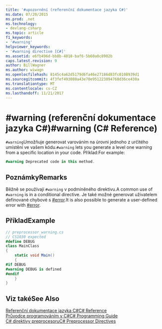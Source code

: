 ```yaml
---
title: '#upozornění (referenční dokumentace jazyka C#)'
ms.date: 07/20/2015
ms.prod: .net
ms.technology:
- devlang-csharp
ms.topic: article
f1_keywords:
- '#warning'
helpviewer_keywords:
- '#warning directive [C#]'
ms.assetid: e6fb496d-bb8b-4018-baf6-5b60a0c8902b
caps.latest.revision: 9
author: BillWagner
ms.author: wiwagn
ms.openlocfilehash: 8145c4a62d5179d6fa46e27186d83fc0108939d1
ms.sourcegitcommit: 4f3fef493080a43e70e951223894768d36ce430a
ms.translationtype: MT
ms.contentlocale: cs-CZ
ms.lasthandoff: 11/21/2017
---
```

# <a name="warning-c-reference"></a><span data-ttu-id="8f779-102">#warning (referenční dokumentace jazyka C#)</span><span class="sxs-lookup"><span data-stu-id="8f779-102">#warning (C# Reference)</span></span>
<span data-ttu-id="8f779-103">`#warning`Umožňuje generovat varováním na úrovni jednoho z určitého umístění ve vašem kódu.</span><span class="sxs-lookup"><span data-stu-id="8f779-103">`#warning` lets you generate a level one warning from a specific location in your code.</span></span> <span data-ttu-id="8f779-104">Příklad:</span><span class="sxs-lookup"><span data-stu-id="8f779-104">For example:</span></span>  
  
```csharp
#warning Deprecated code in this method.  
```  
  
## <a name="remarks"></a><span data-ttu-id="8f779-105">Poznámky</span><span class="sxs-lookup"><span data-stu-id="8f779-105">Remarks</span></span>  
 <span data-ttu-id="8f779-106">Běžně se používají `#warning` v podmíněného direktivu.</span><span class="sxs-lookup"><span data-stu-id="8f779-106">A common use of `#warning` is in a conditional directive.</span></span> <span data-ttu-id="8f779-107">Je také možné generovat uživatelem definované chybové s [#error](../../../csharp/language-reference/preprocessor-directives/preprocessor-error.md).</span><span class="sxs-lookup"><span data-stu-id="8f779-107">It is also possible to generate a user-defined error with [#error](../../../csharp/language-reference/preprocessor-directives/preprocessor-error.md).</span></span>  
  
## <a name="example"></a><span data-ttu-id="8f779-108">Příklad</span><span class="sxs-lookup"><span data-stu-id="8f779-108">Example</span></span>  
  
```csharp
// preprocessor_warning.cs  
// CS1030 expected  
#define DEBUG  
class MainClass   
{  
    static void Main()   
    {  
#if DEBUG  
#warning DEBUG is defined  
#endif  
    }  
}  
```  
  
## <a name="see-also"></a><span data-ttu-id="8f779-109">Viz také</span><span class="sxs-lookup"><span data-stu-id="8f779-109">See Also</span></span>  
 [<span data-ttu-id="8f779-110">Referenční dokumentace jazyka C#</span><span class="sxs-lookup"><span data-stu-id="8f779-110">C# Reference</span></span>](../../../csharp/language-reference/index.md)  
 [<span data-ttu-id="8f779-111">Průvodce programováním v C#</span><span class="sxs-lookup"><span data-stu-id="8f779-111">C# Programming Guide</span></span>](../../../csharp/programming-guide/index.md)  
 [<span data-ttu-id="8f779-112">C# direktivy preprocesoru</span><span class="sxs-lookup"><span data-stu-id="8f779-112">C# Preprocessor Directives</span></span>](../../../csharp/language-reference/preprocessor-directives/index.md)
